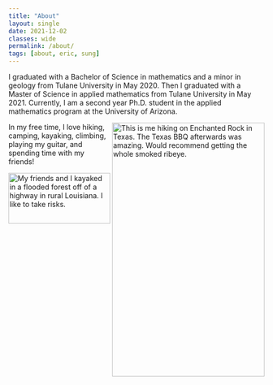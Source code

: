 ```yaml
---
title: "About"
layout: single
date: 2021-12-02
classes: wide
permalink: /about/
tags: [about, eric, sung]
---
```


<!--
Previous front matter backup:
---
title: "About"
layout: single
created_at: 2021-12-02
last_modified_at: 2023-07-06
classes: wide
permalink: /about/
---
-->


I graduated with a Bachelor of Science in mathematics and a minor in geology from Tulane University in May 2020. Then I graduated with a Master of Science in applied mathematics from Tulane University in May 2021. Currently, I am a second year Ph.D. student in the applied mathematics program at the University of Arizona. 

<img align="right" width="300" height="500" src="/assets/images/texas_hiking_pic.jpg" title="This is me hiking on Enchanted Rock in Texas. The Texas BBQ afterwards was amazing. Would recommend getting the whole smoked ribeye.">

In my free time, I love hiking, camping, kayaking, climbing, playing my guitar, and spending time with my friends!

<img width="200" height="100" src="/assets/images/lake_kayaking_pic.JPG" title="My friends and I kayaked in a flooded forest off of a highway in rural Louisiana. I like to take risks."> 